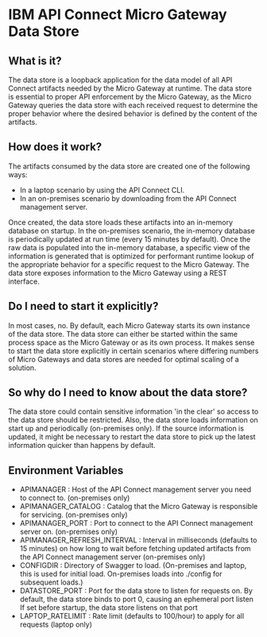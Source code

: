 # IBM API Connect Micro Gateway Data Store

## What is it?
The data store is a loopback application for the data model of all API Connect artifacts needed by the Micro Gateway at runtime.  The data store is essential to proper API enforcement by the Micro Gateway, as the Micro Gateway queries the data store with each received request to determine the proper behavior where the desired behavior is defined by the content of the artifacts.

## How does it work?
The artifacts consumed by the data store are created one of the following ways:
- In a laptop scenario by using the API Connect CLI. 
- In an on-premises scenario by downloading from the API Connect management server.  

Once created, the data store loads these artifacts into an in-memory database on startup.  In the on-premises scenario, the in-memory database is periodically updated at run time (every 15 minutes by default).  Once the raw data is populated into the in-memory database, a specific view of the information is generated that is optimized for performant runtime lookup of the appropriate behavior for a specific request to the Micro Gateway.  The data store exposes information to the Micro Gateway using a REST interface.

## Do I need to start it explicitly?
In most cases, no.  By default, each Micro Gateway starts its own instance of the data store.  The data store can either be started within the same process space as the Micro Gateway or as its own process.  It makes sense to start the data store explicitly in certain scenarios where differing numbers of Micro Gateways and data stores are needed for optimal scaling of a solution.

## So why do I need to know about the data store?
The data store could contain sensitive information 'in the clear' so access to the data store should be restricted.  Also, the data store loads information on start up and periodically (on-premises only).  If the source information is updated, it might be necessary to restart the data store to pick up the latest information quicker than happens by default.

## Environment Variables

- APIMANAGER : Host of the API Connect management server you need to connect to. (on-premises only)
- APIMANAGER_CATALOG : Catalog that the Micro Gateway is responsible for servicing. (on-premises only)
- APIMANAGER_PORT : Port to connect to the API Connect management server on. (on-premises only)
- APIMANAGER_REFRESH_INTERVAL : Interval in milliseconds (defaults to 15 minutes) on how long to wait before fetching updated artifacts from the API Connect management server (on-premises only)
- CONFIGDIR :
  Directory of Swagger to load. (On-premises and laptop, this is used for initial load. On-premises loads into ./config for subsequent loads.)
- DATASTORE_PORT : Port for the data store to listen for requests on.
  By default, the data store binds to port 0, causing an ephemeral port listen
  If set before startup, the data store listens on that port
- LAPTOP_RATELIMIT : Rate limit (defaults to 100/hour) to apply for all requests (laptop only)
